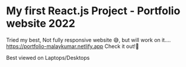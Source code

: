# My first React.js Project - Portfolio website 2022

Tried my best, Not fully responsive website :sweat_smile:, but will work on it....
https://portfolio-malaykumar.netlify.app Check it out!:pleading_face: 

Best viewed on Laptops/Desktops
